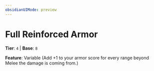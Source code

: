 ```yaml
---
obsidianUIMode: preview
---
```

# Full Reinforced Armor

**Tier**: `4` | **Base**: `8`

**Feature**: Variable (Add +1 to your armor score for every range beyond Melee the damage is coming from.)

